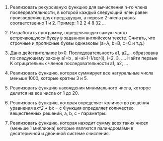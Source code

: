 1. Реализовать рекурсивную функцию для вычисления n-го члена последовательности, в которой каждый следующий член равен произведению двух предыдущих, а первые 2 члена равны соответственно 1 и 2. Пример: 1 2 2 4 8 32 ...

2. Разработать программу, определяющую самую часто встречающуюся букву в заданном английском тексте. Считать, что строчные и прописные буквы одинаковы (a=A, b=B, c=C и т.д.)

3. Дано действительное b>0. Последовательность a1, a2,... образована по следующему закону a1=b , ai=ai-1-1/sqr(i), i=2, 3, .... Найти первые K отрицательных членов последовательности a1, a2, ...

4. Реализовать функцию, которая суммирует все натуральные числа меньше
1000, которые кратны 3 и 5.

5. Реализовать функцию нахождения минимального числа, которое делится на все числа от 1 до 20.

6. Реализовать функцию, которая определяет количество решения уравнения a*x^2 + b*x = c
Функция определяет количество вещественных решений, a, b, c - параметры.

7. Реализовать функцию, которая находит сумму всех таких чисел (меньше 1
миллиона) которые являются палиндромами в десятеричной и двоичной
системе счисления.
